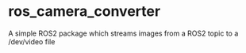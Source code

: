 # ros_camera_converter

A simple ROS2 package which streams images from a ROS2 topic to a /dev/video file
